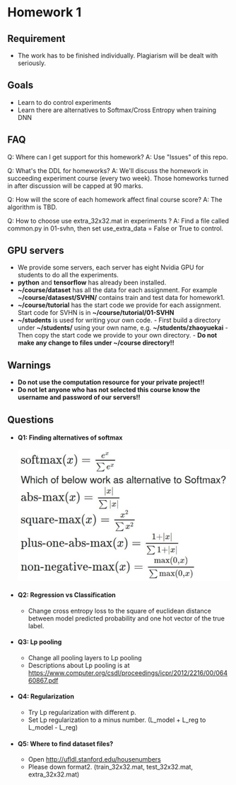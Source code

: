 # Homework 1

## Requirement
- The work has to be finished individually. Plagiarism will be dealt with seriously.

## Goals
- Learn to do control experiments
- Learn there are alternatives to Softmax/Cross Entropy when training DNN

## FAQ
Q: Where can I get support for this homework?
A: Use "Issues" of this repo.

Q: What's the DDL for homeworks?
A: We'll discuss the homework in succeeding experiment course (every two week). Those homeworks turned in after discussion will be capped at 90 marks.

Q: How will the score of each homework affect final course score?
A: The algorithm is TBD.

Q: How to choose use extra\_32x32.mat in experiments ?
A: Find a file called common.py in 01-svhn, then set use\_extra\_data = False or True to control.

## GPU servers
- We provide some servers, each server has eight Nvidia GPU for students to do all the experiments.
- **python** and **tensorflow** has already been installed.
- **~/course/dataset** has all the data for each assignment. For example **~/course/datasest/SVHN/** contains train and test data for homework1.
- **~/course/tutorial** has the start code we provide for each assignment. Start code for SVHN is in **~/course/tutorial/01-SVHN**
- **~/students** is used for writing your own code. 
        - First build a directory under **~/students/** using your own name, e.g. **~/students/zhaoyuekai**
        - Then copy the start code we provide to your own directory.
        - **Do not make any change to files under ~/course directory!!**

## Warnings
- **Do not use the computation resource for your private project!!**
- **Do not let anyone who has not selected this course know the username and password of our servers!!**

## Questions
- #### Q1: Finding alternatives of softmax

  <img src="./images/find_soft.png" width="500px"/>

- #### Q2: Regression vs Classification

  - Change cross entropy loss to the square of euclidean distance between model predicted probability and one hot vector of the true label.

- #### Q3: Lp pooling

  - Change all pooling layers to Lp pooling
  - Descriptions about Lp pooling is at https://www.computer.org/csdl/proceedings/icpr/2012/2216/00/06460867.pdf

- #### Q4: Regularization

  - Try Lp regularization with different p.
  - Set Lp regularization to a minus number. (L_model + L_reg to L_model - L_reg)

- #### Q5: Where to find dataset files?
  - Open http://ufldl.stanford.edu/housenumbers
  - Please down format2. (train\_32x32.mat, test\_32x32.mat, extra\_32x32.mat)
